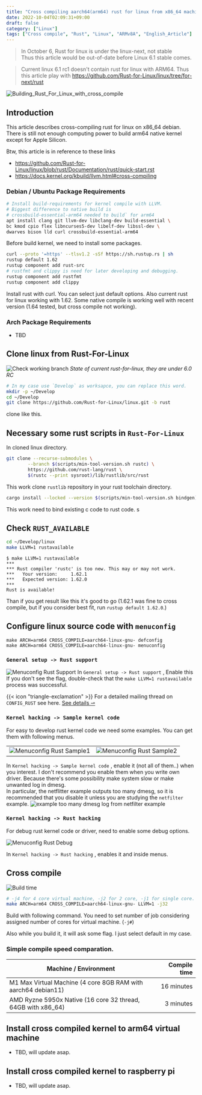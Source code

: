 ```yaml
---
title: "Cross compiling aarch64(arm64) rust for linux from x86_64 machine"
date: 2022-10-04T02:09:31+09:00
draft: false
category: ["Linux"]
tags: ["Cross compile", "Rust", "Linux", "ARMv8A", "English_Article"]
---
```


> In October 6, Rust for linux is under the linux-next, not stable<br>
> Thus this article would be out-of-date before Linux 6.1 stable comes.

> Current linux 6.1 rc1 doesn't contain rust for linux with ARM64.
> Thus this article play with https://github.com/Rust-for-Linux/linux/tree/for-next/rust


![Building_Rust_For_Linux_with_cross_compile](img/cross_compiling_aarch64_rust_for_linux_from_x86_64_linux/cat_12.png)

## Introduction
 This article describes cross-compiling rust for linux on x86_64 debian. There is still not enough computing power to build arm64 native kernel except for Apple Silicon.


Btw, this article is in reference to these links
- https://github.com/Rust-for-Linux/linux/blob/rust/Documentation/rust/quick-start.rst
- https://docs.kernel.org/kbuild/llvm.html#cross-compiling

### Debian / Ubuntu Package Requirements

```sh
# Install build-requirements for kernel compile with LLVM.
# Biggest difference to native build is
# crossbuild-essential-arm64 needed to build` for arm64
apt install clang git llvm-dev libclang-dev build-essential \
bc kmod cpio flex libncurses5-dev libelf-dev libssl-dev \
dwarves bison lld curl crossbuild-essential-arm64
```
Before build kernel, we need to install some packages.

```sh
curl --proto '=https' --tlsv1.2 -sSf https://sh.rustup.rs | sh
rustup default 1.62
rustup component add rust-src
# rustfmt and clippy is need for later developing and debugging.
rustup component add rustfmt 
rustup component add clippy
```
Install rust with curl. You can select just default options.
Also current rust for linux working with 1.62.
Some native compile is working well with recent version (1.64 tested, but cross compile not working).


### Arch Package Requirements
 - TBD


## Clone linux from Rust-For-Linux 
![Check working branch](img/build_in_m1vm/check_working_branch.png)
_State of current rust-for-linux, they are under 6.0 RC_

```sh
# In my case use `Develop` as worksapce, you can replace this word. 
mkdir -p ~/Develop
cd ~/Develop
git clone https://github.com/Rust-for-Linux/linux.git -b rust
```
clone like this.

## Necessary some rust scripts in `Rust-For-Linux`
In cloned linux directory.
```sh
git clone --recurse-submodules \
        --branch $(scripts/min-tool-version.sh rustc) \
        https://github.com/rust-lang/rust \
        $(rustc --print sysroot)/lib/rustlib/src/rust
```
This work clone `rustlib` repository in your rust toolchain directory.

```sh
cargo install --locked --version $(scripts/min-tool-version.sh bindgen) bindgen
```
This work need to bind existing c code to rust code.
s
## Check `RUST_AVAILABLE`
```sh
cd ~/Develop/linux
make LLVM=1 rustavailable
```

```
$ make LLVM=1 rustavailable
***
*** Rust compiler 'rustc' is too new. This may or may not work.
***   Your version:     1.62.1
***   Expected version: 1.62.0
***
Rust is available!
```
Than if you get result like this it's good to go
(1.62.1 was fine to cross compile, but if you consider best fit, run `rustup default 1.62.0`.)

## Configure linux source code with `menuconfig`
```
make ARCH=arm64 CROSS_COMPILE=aarch64-linux-gnu- defconfig
make ARCH=arm64 CROSS_COMPILE=aarch64-linux-gnu- menuconfig
```
### `General setup -> Rust support`
![Menuconfig Rust Support](img/build_in_m1vm/menuconfig_rust_in_m1vm_check_rust_support.png)
In `General setup -> Rust support` , Enable this <br>
If you don't see the flag, double-check that the `make LLVM=1 rustavailable` process was successful. <br>

<!--- Some emphasize block with HTML block  -->
<div class="flex px-4 py-2 mb-8 text-base rounded-md bg-primary-100 dark:bg-primary-900">
  <span class="flex items-center ltr:pr-3 rtl:pl-3 text-primary-400">
    {{< icon "triangle-exclamation" >}}
  </span>
  <span class="flex items-center justify-between grow dark:text-neutral-300">
    <span class="prose dark:prose-invert">For a detailed mailing thread on <code id="layout">CONFIG_RUST</code> see here.</span>
    <a href="https://lore.kernel.org/lkml/20220317181032.15436-17-ojeda@kernel.org/" class="px-4 !text-neutral !no-underline rounded-md bg-primary-600 hover:!bg-primary-500 dark:bg-primary-800 dark:hover:!bg-primary-700">
      See details &rharu;
    </a>
  </span>
</div>
<!--- End of the block  -->


### `Kernel hacking -> Sample kernel code`
For easy to develop rust kernel code we need some examples.
You can get them with following menus.

|    |    |
| -- | -- |
| ![Menuconfig Rust Sample1](img/build_in_m1vm/menuconfig_rust_in_m1vm_example_add2.png) | ![Menuconfig Rust Sample2](img/build_in_m1vm/menuconfig_rust_in_m1vm_example_add1.png) |

In `Kernel hacking -> Sample kernel code` , enable it (not all of them..) when you interest.
I don't recommend you enable them when you write own driver. Because there's some possibility make system slow or make unwanted log in dmesg. <br>
In particular, the netflitter example outputs too many dmesg, so it is recommended that you disable it unless you are studying the `netfilter` example.
![example too many dmesg log from netfilter example](img/build_in_m1vm/too_many_log.png)<br>

### `Kernel hacking -> Rust hacking`
For debug rust kernel code or driver, need to enable some debug options.

![Menuconfig Rust Debug](img/build_in_m1vm/menuconfig_rust_in_m1vm_debug.png)

In `Kernel hacking -> Rust hacking` , enables it and inside menus.


## Cross compile

![Build time](img/cross_compiling_aarch64_rust_for_linux_from_x86_64_linux/cross_with_j32.png)

```sh
# -j4 for 4 core virtual machine, -j2 for 2 core, -j1 for single core.
make ARCH=arm64 CROSS_COMPILE=aarch64-linux-gnu- LLVM=1 -j32
```
Build with following command. You need to set number of job considering assigned number of cores for virtual machine. (`-j#`)

Also while you build it, it will ask some flag. I just select default in my case.

### Simple compile speed comparation.
| Machine / Environment | Compile time |
| --------------------- | -----------: |
| M1 Max Virtual Machine (4 core 8GB RAM with aarch64 debian11) | 16 minutes |
| AMD Ryzne 5950x Native (16 core 32 thread, 64GB with x86_64)  | 3 minutes  |

## Install cross compiled kernel to arm64 virtual machine
- TBD, will update asap.

## Install cross compiled kernel to raspberry pi
- TBD, will update asap.
